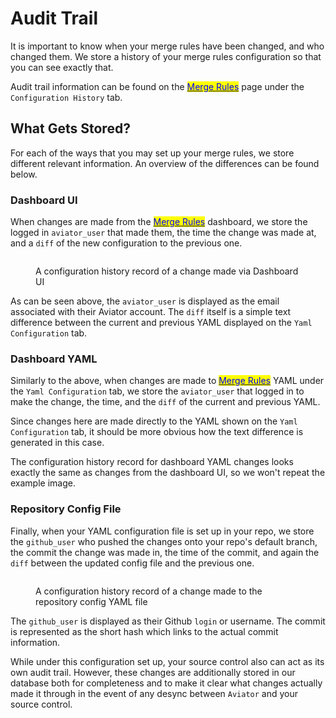 # Audit Trail

It is important to know when your merge rules have been changed, and who changed them. We store a history of your merge rules configuration so that you can see exactly that.

Audit trail information can be found on the [<mark style="color:blue;">Merge Rules</mark>](https://app.aviator.co/github/rules) page under the `Configuration History` tab.

## What Gets Stored?

For each of the ways that you may set up your merge rules, we store different relevant information. An overview of the differences can be found below.

### Dashboard UI

When changes are made from the [<mark style="color:blue;">Merge Rules</mark>](https://app.aviator.co/github/rules) dashboard, we store the logged in `aviator_user` that made them, the time the change was made at, and a `diff` of the new configuration to the previous one.

<figure><img src="../../.gitbook/assets/Screen Shot 2022-09-19 at 6.01.12 PM.png" alt=""><figcaption><p>A configuration history record of a change made via Dashboard UI</p></figcaption></figure>

As can be seen above, the `aviator_user` is displayed as the email associated with their Aviator account. The `diff` itself is a simple text difference between the current and previous YAML displayed on the `Yaml Configuration` tab.

### Dashboard YAML

Similarly to the above, when changes are made to [<mark style="color:blue;">Merge Rules</mark>](https://app.aviator.co/github/rules) YAML under the `Yaml Configuration` tab, we store the `aviator_user` that logged in to make the change, the time, and the `diff` of the current and previous YAML.

Since changes here are made directly to the YAML shown on the `Yaml Configuration` tab, it should be more obvious how the text difference is generated in this case.

The configuration history record for dashboard YAML changes looks exactly the same as changes from the dashboard UI, so we won't repeat the example image.

### Repository Config File

Finally, when your YAML configuration file is set up in your repo, we store the `github_user` who pushed the changes onto your repo's default branch, the commit the change was made in, the time of the commit, and again the `diff` between the updated config file and the previous one.

<figure><img src="../../.gitbook/assets/Screen Shot 2022-09-21 at 3.48.29 PM.png" alt=""><figcaption><p>A configuration history record of a change made to the repository config YAML file</p></figcaption></figure>

The `github_user` is displayed as their Github `login` or username. The commit is represented as the short hash which links to the actual commit information.

While under this configuration set up, your source control also can act as its own audit trail. However, these changes are additionally stored in our database both for completeness and to make it clear what changes actually made it through in the event of any desync between `Aviator` and your source control.

